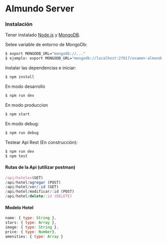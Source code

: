 # Almundo Server

### Instalación

Tener instalado [Node.js](https://nodejs.org/) y [MongoDB](https://www.mongodb.com/es).

Setee variable de entorno de MongoDb:

```sh
$ export MONGODB_URL="mongodb://..."
$ ejemplo: export MONGODB_URL="mongodb://localhost:27017/examen-almundo
```

Instalar las dependencias e iniciar:

```sh
$ npm install
```

En modo desarrollo

```sh
$ npm run dev
```

En modo produccion

```sh
$ npm start
```

En modo debug:

```sh
$ npm run debug
```

Testear Api Rest (En construcción):

```sh
$ npm run dev
$ npm test
```


#### Rutas de la Api (utilizar postman)


```js
/api/hoteles(GET)
/api/hotel/agregar (POST)
/api/hotel/ver/:id (GET)
/api/hotel/modificar/:id (POST)
/api/hotel/delete/:id (DELETE)
```

#### Modelo Hotel

```js
name: { type: String },
stars: { type: Array },
image: { type: String },
price: { type: Number},
amenities: { type: Array }
```
